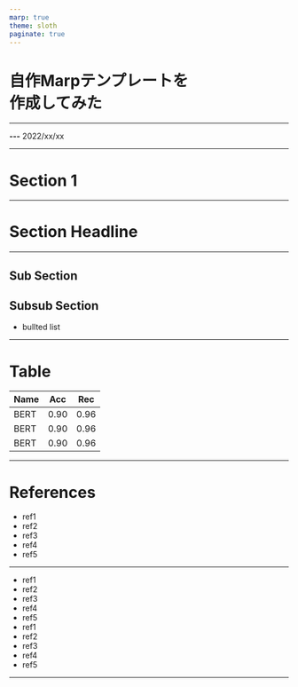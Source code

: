 ```yaml
---
marp: true
theme: sloth
paginate: true
---
```


<!-- _class: title -->

# 自作Marpテンプレートを<br>作成してみた

---
**---**
2022/xx/xx

---

# Section 1

---

<!-- _class: headline -->

# Section Headline

---

## Sub Section

## Subsub Section

- bullted list

---

# Table

| Name | Acc  | Rec  |
| ---- | ---- | ---- |
| BERT | 0.90 | 0.96 |
| BERT | 0.90 | 0.96 |
| BERT | 0.90 | 0.96 |

---

<!-- class: reference -->

# References

* ref1
* ref2
* ref3
* ref4
* ref5

---

* ref1
* ref2
* ref3
* ref4
* ref5
* ref1
* ref2
* ref3
* ref4
* ref5

---